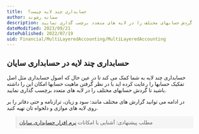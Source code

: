 ```yaml
---
title:  حسابداری چند لایه چیست؟
author: سمانه رشوند  
description: حسابداری چند لایه به شما کمک می کند تا در عین حال که اصول حسابداری مثل اصل تفکیک حسابها را رعایت کرده اید با در نظر گرفتن ماهیت حسابها امکان این را داشته باشید تا گردش حسابهای مختلف را در لایه های متعدد برچسب گذاری نمایید.
dateModified: 2023/09/21   
datePublished: 2022/07/19 
uid: Financial/MultiLayeredAccounting/MultiLayeredAccounting  
---
```

## حسابداری چند لایه در حسابداری سایان
حسابداری چند لایه به شما کمک می کند تا در عین حال که اصول حسابداری مثل اصل تفکیک حسابها را رعایت کرده اید با در نظر گرفتن ماهیت حسابها امکان این را داشته باشید تا گردش حسابهای مختلف را در لایه های متعدد برچسب گذاری نمایید.

در ادامه می توانید گزارش های مختلف مانند:
سود و زیان، ترازنامه و حتی دفاتر را بر روی لایه های موازی و دلخواه تان تهیه کنید.

<blockquote style="background-color:#f5f5f5; padding:0.5rem">
مطلب پیشنهادی: آشنایی با امکانات <a href="https://www.hooshkar.com/Software/Sayan/Module/Accounting" target="_blank">نرم افزار حسابداری سایان
</a></blockquote>